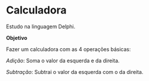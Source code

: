 # Calculadora

Estudo na linguagem Delphi.

**Objetivo**

Fazer um calculadora com as 4 operações básicas:

*Adição*: Soma o valor da esquerda e da direita. 

*Subtração*: Subtrai o valor da esquerda com o da direita. 

